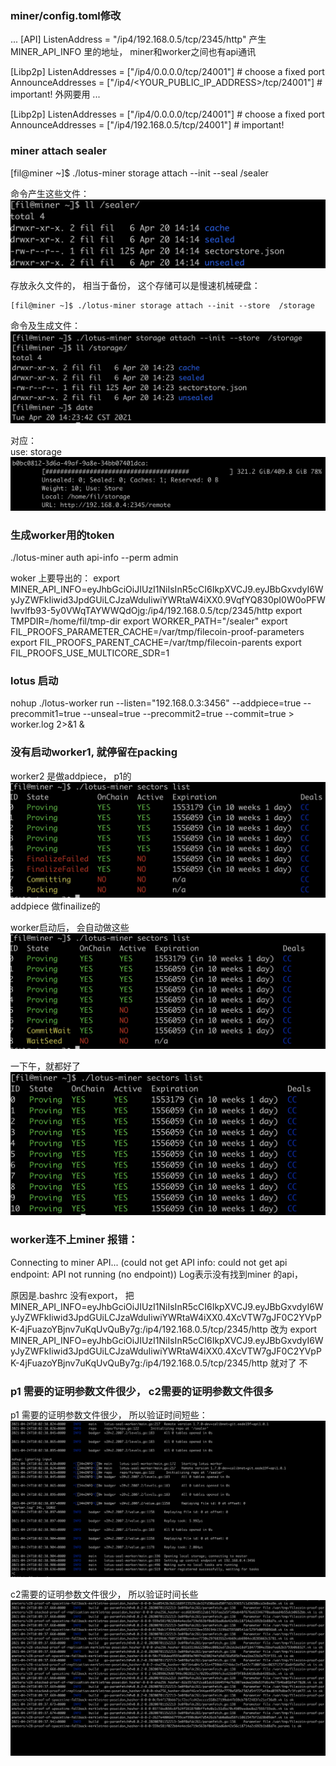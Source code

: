 ### miner/config.toml修改
...
[API]
  ListenAddress = "/ip4/192.168.0.5/tcp/2345/http"
    产生MINER_API_INFO 里的地址， miner和worker之间也有api通讯

[Libp2p]
  ListenAddresses = ["/ip4/0.0.0.0/tcp/24001"] # choose a fixed port
  AnnounceAddresses = ["/ip4/<YOUR_PUBLIC_IP_ADDRESS>/tcp/24001"] # important!
  外网要用
...

[Libp2p]
  ListenAddresses = ["/ip4/0.0.0.0/tcp/24001"] # choose a fixed port
  AnnounceAddresses = ["/ip4/192.168.0.5/tcp/24001"] # important!

### miner attach sealer
[fil@miner ~]$ ./lotus-miner storage attach --init --seal  /sealer

命令产生这些文件：
![-w568](media/16188993610457.jpg)


存放永久文件的， 相当于备份， 这个存储可以是慢速机械硬盘：
```
[fil@miner ~]$ ./lotus-miner storage attach --init --store  /storage
```
命令及生成文件：
![-w664](media/16188998483922.jpg)


对应：  
use: storage
![-w684](media/16183012822556.jpg)




### 生成worker用的token
 ./lotus-miner auth api-info --perm admin
 
 
woker 上要导出的：
export MINER_API_INFO=eyJhbGciOiJIUzI1NiIsInR5cCI6IkpXVCJ9.eyJBbGxvdyI6WyJyZWFkIiwid3JpdGUiLCJzaWduIiwiYWRtaW4iXX0.9VqfYQ830pI0W0oPFWIwvlfb93-5y0VWqTAYWWQdOjg:/ip4/192.168.0.5/tcp/2345/http
export TMPDIR=/home/fil/tmp-dir
export WORKER_PATH="/sealer"
export FIL_PROOFS_PARAMETER_CACHE=/var/tmp/filecoin-proof-parameters
export FIL_PROOFS_PARENT_CACHE=/var/tmp/filecoin-parents
export FIL_PROOFS_USE_MULTICORE_SDR=1



### lotus 启动
nohup ./lotus-worker run --listen="192.168.0.3:3456" --addpiece=true --precommit1=true --unseal=true --precommit2=true --commit=true > worker.log 2>&1 & 


### 没有启动worker1, 就停留在packing 
worker2 是做addpiece， p1的
![-w642](media/16189037838207.jpg)
addpiece 做finailize的

worker启动后， 会自动做这些
![-w642](media/16189038411087.jpg)


一下午，就都好了
![-w604](media/16189170814359.jpg)




### worker连不上miner 报错：
Connecting to miner API... (could not get API info: could not get api endpoint: API not running (no endpoint))
Log表示没有找到miner 的api， 

原因是.bashrc 没有export， 把
MINER_API_INFO=eyJhbGciOiJIUzI1NiIsInR5cCI6IkpXVCJ9.eyJBbGxvdyI6WyJyZWFkIiwid3JpdGUiLCJzaWduIiwiYWRtaW4iXX0.4XcVTW7gJF0C2YVpPK-4jFuazoYBjnv7uKqUvQuBy7g:/ip4/192.168.0.5/tcp/2345/http
改为
export MINER_API_INFO=eyJhbGciOiJIUzI1NiIsInR5cCI6IkpXVCJ9.eyJBbGxvdyI6WyJyZWFkIiwid3JpdGUiLCJzaWduIiwiYWRtaW4iXX0.4XcVTW7gJF0C2YVpPK-4jFuazoYBjnv7uKqUvQuBy7g:/ip4/192.168.0.5/tcp/2345/http
就对了
不

### p1 需要的证明参数文件很少， c2需要的证明参数文件很多
p1 需要的证明参数文件很少， 所以验证时间短些：
![-w1792](media/16192303324261.jpg)



c2需要的证明参数文件很少， 所以验证时间长些
![-w1792](media/16192302447539.jpg)
